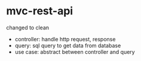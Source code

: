 # mvc-rest-api

changed to clean

- controller: handle http request, response
- query: sql query to get data from database
- use case: abstract between controller and query
